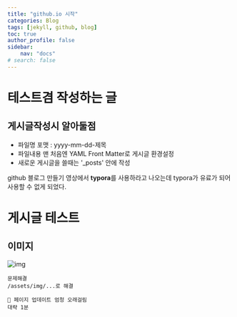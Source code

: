 ```yaml
---
title: "github.io 시작"
categories: Blog
tags: [jekyll, github, blog]
toc: true
author_profile: false
sidebar:
    nav: "docs"
# search: false
---
```

# 테스트겸 작성하는 글

## 게시글작성시 알아둘점

* 파일명 포맷 : yyyy-mm-dd-제목
* 파일내용 맨 처음엔 YAML Front Matter로 게시글 환경설정
* 새로운 게시글을 쓸때는 '_posts' 안에 작성

github 블로그 만들기 영상에서 **typora**를 사용하라고 나오는데 typora가 유료가 되어 사용할 수 없게 되었다.

# 게시글 테스트
## 이미지
![img](/assets/img/2022-11-04-first-post/img01.png)

```
문제해결
/assets/img/...로 해결
```

```
🤨 페이지 업데이트 엄청 오래걸림
대략 1분
```
